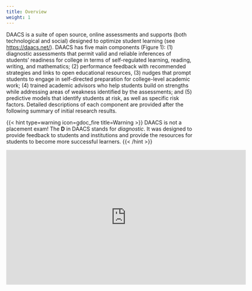 ```yaml
---
title: Overview
weight: 1
---
```


DAACS is a suite of open source, online assessments and supports (both technological and social) designed to optimize student learning (see https://daacs.net/). DAACS has five main components (Figure 1): (1) diagnostic assessments that permit valid and reliable inferences of students’ readiness for college in terms of self-regulated learning, reading, writing, and mathematics; (2) performance feedback with recommended strategies and links to open educational resources, (3) nudges that prompt students to engage in self-directed preparation for college-level academic work; (4) trained academic advisors who help students build on strengths while addressing areas of weakness identified by the assessments; and (5) predictive models that identify students at risk, as well as specific risk factors. Detailed descriptions of each component are provided after the following summary of initial research results. 


{{< hint type=warning icon=gdoc_fire title=Warning >}}
DAACS is not a placement exam! The **D** in DAACS stands for <i>diagnostic</i>. It was designed to provide feedback to students and institutions and provide the resources for students to become more successful learners.
{{< /hint >}}

<center>
<iframe src="https://player.vimeo.com/video/212145509?h=b987eec1b5" width="640" height="360" frameborder="0" allow="autoplay; fullscreen; picture-in-picture" allowfullscreen></iframe>
</center>

